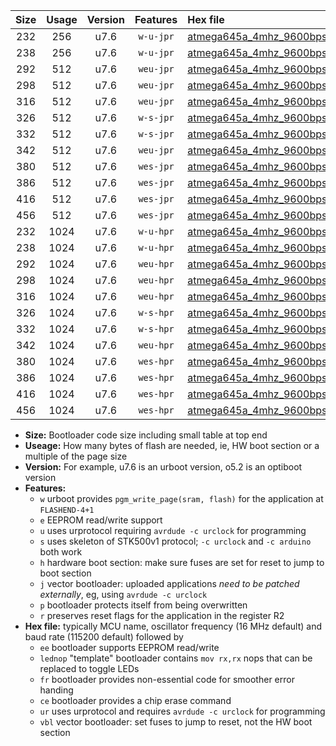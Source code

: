 |Size|Usage|Version|Features|Hex file|
|:-:|:-:|:-:|:-:|:--|
|232|256|u7.6|`w-u-jpr`|[atmega645a_4mhz_9600bps_ur_vbl.hex](https://raw.githubusercontent.com/stefanrueger/urboot/main/atmega645a_4mhz_9600bps_ur_vbl.hex)|
|238|256|u7.6|`w-u-jpr`|[atmega645a_4mhz_9600bps_lednop_ur_vbl.hex](https://raw.githubusercontent.com/stefanrueger/urboot/main/atmega645a_4mhz_9600bps_lednop_ur_vbl.hex)|
|292|512|u7.6|`weu-jpr`|[atmega645a_4mhz_9600bps_ee_ur_vbl.hex](https://raw.githubusercontent.com/stefanrueger/urboot/main/atmega645a_4mhz_9600bps_ee_ur_vbl.hex)|
|298|512|u7.6|`weu-jpr`|[atmega645a_4mhz_9600bps_ee_lednop_ur_vbl.hex](https://raw.githubusercontent.com/stefanrueger/urboot/main/atmega645a_4mhz_9600bps_ee_lednop_ur_vbl.hex)|
|316|512|u7.6|`weu-jpr`|[atmega645a_4mhz_9600bps_ee_lednop_fr_ur_vbl.hex](https://raw.githubusercontent.com/stefanrueger/urboot/main/atmega645a_4mhz_9600bps_ee_lednop_fr_ur_vbl.hex)|
|326|512|u7.6|`w-s-jpr`|[atmega645a_4mhz_9600bps_vbl.hex](https://raw.githubusercontent.com/stefanrueger/urboot/main/atmega645a_4mhz_9600bps_vbl.hex)|
|332|512|u7.6|`w-s-jpr`|[atmega645a_4mhz_9600bps_lednop_vbl.hex](https://raw.githubusercontent.com/stefanrueger/urboot/main/atmega645a_4mhz_9600bps_lednop_vbl.hex)|
|342|512|u7.6|`weu-jpr`|[atmega645a_4mhz_9600bps_ee_lednop_fr_ce_ur_vbl.hex](https://raw.githubusercontent.com/stefanrueger/urboot/main/atmega645a_4mhz_9600bps_ee_lednop_fr_ce_ur_vbl.hex)|
|380|512|u7.6|`wes-jpr`|[atmega645a_4mhz_9600bps_ee_vbl.hex](https://raw.githubusercontent.com/stefanrueger/urboot/main/atmega645a_4mhz_9600bps_ee_vbl.hex)|
|386|512|u7.6|`wes-jpr`|[atmega645a_4mhz_9600bps_ee_lednop_vbl.hex](https://raw.githubusercontent.com/stefanrueger/urboot/main/atmega645a_4mhz_9600bps_ee_lednop_vbl.hex)|
|416|512|u7.6|`wes-jpr`|[atmega645a_4mhz_9600bps_ee_lednop_fr_vbl.hex](https://raw.githubusercontent.com/stefanrueger/urboot/main/atmega645a_4mhz_9600bps_ee_lednop_fr_vbl.hex)|
|456|512|u7.6|`wes-jpr`|[atmega645a_4mhz_9600bps_ee_lednop_fr_ce_vbl.hex](https://raw.githubusercontent.com/stefanrueger/urboot/main/atmega645a_4mhz_9600bps_ee_lednop_fr_ce_vbl.hex)|
|232|1024|u7.6|`w-u-hpr`|[atmega645a_4mhz_9600bps_ur.hex](https://raw.githubusercontent.com/stefanrueger/urboot/main/atmega645a_4mhz_9600bps_ur.hex)|
|238|1024|u7.6|`w-u-hpr`|[atmega645a_4mhz_9600bps_lednop_ur.hex](https://raw.githubusercontent.com/stefanrueger/urboot/main/atmega645a_4mhz_9600bps_lednop_ur.hex)|
|292|1024|u7.6|`weu-hpr`|[atmega645a_4mhz_9600bps_ee_ur.hex](https://raw.githubusercontent.com/stefanrueger/urboot/main/atmega645a_4mhz_9600bps_ee_ur.hex)|
|298|1024|u7.6|`weu-hpr`|[atmega645a_4mhz_9600bps_ee_lednop_ur.hex](https://raw.githubusercontent.com/stefanrueger/urboot/main/atmega645a_4mhz_9600bps_ee_lednop_ur.hex)|
|316|1024|u7.6|`weu-hpr`|[atmega645a_4mhz_9600bps_ee_lednop_fr_ur.hex](https://raw.githubusercontent.com/stefanrueger/urboot/main/atmega645a_4mhz_9600bps_ee_lednop_fr_ur.hex)|
|326|1024|u7.6|`w-s-hpr`|[atmega645a_4mhz_9600bps.hex](https://raw.githubusercontent.com/stefanrueger/urboot/main/atmega645a_4mhz_9600bps.hex)|
|332|1024|u7.6|`w-s-hpr`|[atmega645a_4mhz_9600bps_lednop.hex](https://raw.githubusercontent.com/stefanrueger/urboot/main/atmega645a_4mhz_9600bps_lednop.hex)|
|342|1024|u7.6|`weu-hpr`|[atmega645a_4mhz_9600bps_ee_lednop_fr_ce_ur.hex](https://raw.githubusercontent.com/stefanrueger/urboot/main/atmega645a_4mhz_9600bps_ee_lednop_fr_ce_ur.hex)|
|380|1024|u7.6|`wes-hpr`|[atmega645a_4mhz_9600bps_ee.hex](https://raw.githubusercontent.com/stefanrueger/urboot/main/atmega645a_4mhz_9600bps_ee.hex)|
|386|1024|u7.6|`wes-hpr`|[atmega645a_4mhz_9600bps_ee_lednop.hex](https://raw.githubusercontent.com/stefanrueger/urboot/main/atmega645a_4mhz_9600bps_ee_lednop.hex)|
|416|1024|u7.6|`wes-hpr`|[atmega645a_4mhz_9600bps_ee_lednop_fr.hex](https://raw.githubusercontent.com/stefanrueger/urboot/main/atmega645a_4mhz_9600bps_ee_lednop_fr.hex)|
|456|1024|u7.6|`wes-hpr`|[atmega645a_4mhz_9600bps_ee_lednop_fr_ce.hex](https://raw.githubusercontent.com/stefanrueger/urboot/main/atmega645a_4mhz_9600bps_ee_lednop_fr_ce.hex)|

- **Size:** Bootloader code size including small table at top end
- **Useage:** How many bytes of flash are needed, ie, HW boot section or a multiple of the page size
- **Version:** For example, u7.6 is an urboot version, o5.2 is an optiboot version
- **Features:**
  + `w` urboot provides `pgm_write_page(sram, flash)` for the application at `FLASHEND-4+1`
  + `e` EEPROM read/write support
  + `u` uses urprotocol requiring `avrdude -c urclock` for programming
  + `s` uses skeleton of STK500v1 protocol; `-c urclock` and `-c arduino` both work
  + `h` hardware boot section: make sure fuses are set for reset to jump to boot section
  + `j` vector bootloader: uploaded applications *need to be patched externally*, eg, using `avrdude -c urclock`
  + `p` bootloader protects itself from being overwritten
  + `r` preserves reset flags for the application in the register R2
- **Hex file:** typically MCU name, oscillator frequency (16 MHz default) and baud rate (115200 default) followed by
  + `ee` bootloader supports EEPROM read/write
  + `lednop` "template" bootloader contains `mov rx,rx` nops that can be replaced to toggle LEDs
  + `fr` bootloader provides non-essential code for smoother error handing
  + `ce` bootloader provides a chip erase command
  + `ur` uses urprotocol and requires `avrdude -c urclock` for programming
  + `vbl` vector bootloader: set fuses to jump to reset, not the HW boot section
